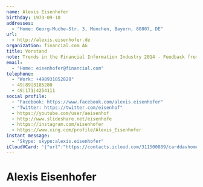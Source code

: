 ```yaml
---
name: Alexis Eisenhofer
birthday: 1973-09-18
addresses:
  - "Home: Georg-Muche-Str. 3, München, Bayern, 80807, DE"
url:
  - http://alexis.eisenhofer.de
organization: financial.com AG
title: Vorstand
note: Trends in the Financial Information Industry 2014 - Feedback from 24 Vendors http://lnkd.in/dsdN_CP
email:
  - "Home: eisenhofer@financial.com"
telephone:
  - "Work: +498931852828"
  - 49|89|3185280
  - 49|171|4254111
social profile:
  - "Facebook: https://www.facebook.com/alexis.eisenhofer"
  - "Twitter: https://twitter.com/eisenhof"
  - https://youtube.com/user/aeisenhof
  - http://www.slideshare.net/eisenhofe
  - https://instagram.com/eisenhofer
  - https://www.xing.com/profile/Alexis_Eisenhofer
instant message:
  - "Skype: skype:alexis.eisenhofer"
iCloudVCard: '{"url":"https://contacts.icloud.com/311500889/carddavhome/card/Zjk3NTJkMmEtZGIxMi00NmZkLWEwMDYtZDYyZGJlODk3ZDdl.vcf","etag":"\"kmfhf70e\"","data":"BEGIN:VCARD\r\nVERSION:3.0\r\nFN:\r\nN:Eisenhofer;Alexis;;;\r\nUID:f9752d2a-db12-46fd-a006-d62dbe897d7e\r\nBDAY;VALUE=date:1973-09-18\r\nADR;TYPE=HOME:;;Georg-Muche-Str. 3;München;Bayern;80807;DE;\r\nWP1.X-ABLABEL:Work\r\nWP2.X-ABLABEL:Work\r\nWP3.X-ABLABEL:Work\r\nWP4.X-ABLABEL:Work\r\nitem0.X-ABLABEL:youtube\r\nitem5.X-ABLABEL:slideshare\r\nitem6.X-ABLABEL:instagram\r\nitem7.X-ABLABEL:xing\r\nPRODID:ez-vcard 0.9.13-fc\r\nREV:2025-04-03T22:07:14Z\r\nURL:http://alexis.eisenhofer.de\r\nORG:financial.com AG;\r\nTITLE:Vorstand\r\nNOTE:Trends in the Financial Information Industry 2014 - Feedback from 24 V\r\n endors http://lnkd.in/dsdN_CP\r\nEMAIL;TYPE=HOME:eisenhofer@financial.com\r\nPHOTO;VALUE=uri:https://gateway.icloud.com/contacts/311500889/ck/card/d9c54\r\n eb5255505f3e88a148ec9281827\r\nTEL;TYPE=WORK:+498931852828\r\nTEL:49|89|3185280\r\nTEL:49|171|4254111\r\nX-SOCIALPROFILE;TYPE=facebook;X-USER=alexis.eisenhofer;X-USERID=619237203;X\r\n -DISPLAYNAME=Alexis Eisenhofer:https://www.facebook.com/alexis.eisenhofer\r\nX-SOCIALPROFILE;TYPE=twitter;X-USER=eisenhofer:https://twitter.com/eisenhof\r\nIMPP;X-SERVICE-TYPE=Skype;TYPE=HOME,pref:skype:alexis.eisenhofer\r\nitem0.X-SOCIALPROFILE;X-USER=aeisenhofer:https://youtube.com/user/aeisenhof\r\nitem5.X-SOCIALPROFILE;X-USER=eisenhofer:http://www.slideshare.net/eisenhofe\r\nitem6.X-SOCIALPROFILE;X-USER=eisenhofer:https://instagram.com/eisenhofer\r\nitem7.X-SOCIALPROFILE;X-USER=Alexis_Eisenhofer:https://www.xing.com/profile\r\n /Alexis_Eisenhofer\r\nEND:VCARD"}'
---
```

# Alexis Eisenhofer
